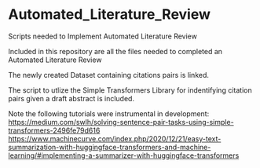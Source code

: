 # Automated_Literature_Review
Scripts needed to Implement Automated Literature Review

Included in this repository are all the files needed to completed an Automated Literature Review

The newly created Dataset containing citations pairs is linked.

The script to utlize the Simple Transformers Library for indentifying citation pairs given a draft abstract is included.

Note the following tutorials were instrumental in development: 
https://medium.com/swlh/solving-sentence-pair-tasks-using-simple-transformers-2496fe79d616
https://www.machinecurve.com/index.php/2020/12/21/easy-text-summarization-with-huggingface-transformers-and-machine-learning/#implementing-a-summarizer-with-huggingface-transformers
